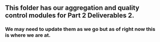 ## This folder has our aggregation and quality control modules for Part 2 Deliverables 2. 
### We may need to update them as we go but as of right now this is where we are at. 
